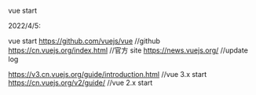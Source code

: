 vue start

2022/4/5:

vue start 
https://github.com/vuejs/vue  //github
https://cn.vuejs.org/index.html //官方 site
https://news.vuejs.org/ //update log

https://v3.cn.vuejs.org/guide/introduction.html //vue 3.x start
https://cn.vuejs.org/v2/guide/ //vue 2.x start